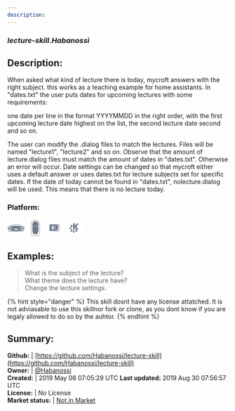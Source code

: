 ```yaml
---
description: 
---
```


### _lecture-skill.Habanossi_  
## Description:  
When asked what kind of lecture there is today, mycroft answers with the right subject. this works as a teaching example for home assistants.
In "dates.txt" the user puts dates for upcoming lectures with some requirements:


one date per line
in the format YYYYMMDD
in the right order, with the first upcoming lecture date highest on the list, the second lecture date second and so on.


The user can modify the .dialog files to match the lectures. Files will be named "lecture1", "lecture2" and so on.
Observe that the amount of lecture.dialog files must match the amount of dates in "dates.txt". Otherwise an error will occur.
Date settings can be changed so that mycroft either uses a default answer or uses dates.txt for lecture subjects set for specific dates.
If the date of today cannot be found in "dates.txt", nolecture.dialog will be used. This means that there is no lecture today.  
### Platform:  
 ![Mark I](../.gitbook/assets/mark-1-icon.png)  ![Mark II](../.gitbook/assets/mark-2-icon.png)  ![Picroft](../.gitbook/assets/picroft-icon.png)  ![plasmoid](../.gitbook/assets/kde.png)   
  
## Examples:  
> What is the subject of the lecture?  
> What theme does the lecture have?  
> Change the lecture settings.  
  
{% hint style="danger" %}
This skill dosnt have any license attatched. It is not adviasable to use this skillnor fork or clone, as you dont know if you are legaly allowed to do so by the auhtor.
{% endhint %}
  
## Summary:  
**Github:** | [https://github.com/Habanossi/lecture-skill](https://github.com/Habanossi/lecture-skill)  
**Owner:** | [@Habanossi](https://github.com/Habanossi)  
**Created:** | 2019 May 08 07:05:29 UTC  **Last updated:** 2019 Aug 30 07:56:57 UTC  
**License:** | No License  
**Market status:** | [Not in Market](https://market.mycroft.ai/skill/)  
